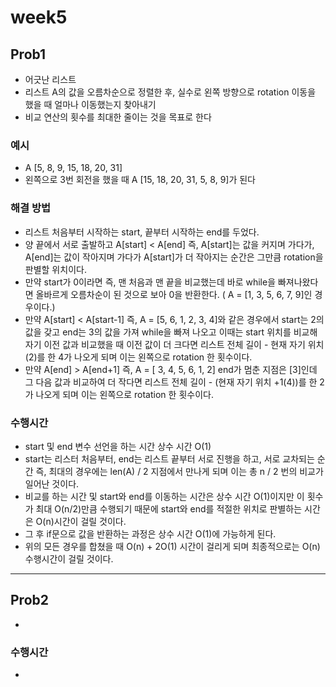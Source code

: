 
# week5
## Prob1
- 어긋난 리스트
- 리스트 A의 값을 오름차순으로 정렬한 후, 실수로 왼쪽 방향으로 rotation 이동을 했을 때 얼마나 이동했는지 찾아내기
- 비교 연산의 횟수를 최대한 줄이는 것을 목표로 한다


### 예시
- A [5, 8, 9, 15, 18, 20, 31]
- 왼쪽으로 3번 회전을 했을 때 A [15, 18, 20, 31, 5, 8, 9]가 된다


### 해결 방법
- 리스트 처음부터 시작하는 start, 끝부터 시작하는 end를 두었다. 
- 양 끝에서 서로 출발하고 A[start] < A[end] 즉, A[start]는 값을 커지며 가다가, A[end]는 값이 작아지며 가다가 A[start]가 더 작아지는 순간은 그만큼 rotation을 판별할 위치이다.
- 만약 start가 0이라면 즉, 맨 처음과 맨 끝을 비교했는데 바로 while을 빠져나왔다면 올바르게 오름차순이 된 것으로 보아 0을 반환한다. ( A = [1, 3, 5, 6, 7, 9]인 경우이다.)
- 만약 A[start] < A[start-1] 즉, A = [5, 6, 1, 2, 3, 4]와 같은 경우에서 start는 2의 값을 갖고 end는 3의 값을 가져 while을 빠져 나오고 이때는 start 위치를 비교해 자기 이전 값과 비교했을 때 이전 값이 더 크다면 리스트 전체 길이 - 현재 자기 위치(2)를 한 4가 나오게 되며 이는 왼쪽으로 rotation 한 횟수이다.
- 만약 A[end] > A[end+1] 즉, A = [ 3, 4, 5, 6, 1, 2] end가 멈춘 지점은 [3]인데 그 다음 값과 비교하여 더 작다면 리스트 전체 길이 - (현재 자기 위치 +1(4))를 한 2가 나오게 되며 이는 왼쪽으로 rotation 한 횟수이다. 

### 수행시간
- start 및 end 변수 선언을 하는 시간 상수 시간 O(1)
- start는 리스터 처음부터, end는 리스트 끝부터 서로 진행을 하고, 서로 교차되는 순간 즉, 최대의 경우에는 len(A) / 2 지점에서 만나게 되며 이는 총 n / 2 번의 비교가 일어난 것이다.
- 비교를 하는 시간 및 start와 end를 이동하는 시간은 상수 시간 O(1)이지만 이 횟수가 최대 O(n/2)만큼 수행되기 때문에 start와 end를 적절한 위치로 판별하는 시간은 O(n)시간이 걸릴 것이다.
- 그 후 if문으로 값을 반환하는 과정은 상수 시간 O(1)에 가능하게 된다.
- 위의 모든 경우를 합쳤을 때 O(n) + 2O(1) 시간이 걸리게 되며 최종적으로는 O(n) 수행시간이 걸릴 것이다. 


---

## Prob2
- 
### 수행시간
-  




